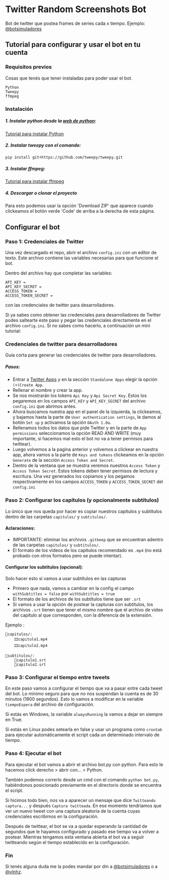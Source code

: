 # Twitter Random Screenshots Bot

Bot de twitter que postea frames de series cada x tiempo.
Ejemplo: [@botsimuladores](https://www.twitter.com/botsimuladores/)

## Tutorial para configurar y usar el bot en tu cuenta

### Requisitos previos

Cosas que tenés que tener instaladas para poder usar el bot.

```
Python
Tweepy
ffmpeg
```

### Instalación

##### 1. Instalar python desde la [web de python](https://www.python.org/downloads/):

[Tutorial para instalar Python](https://python-para-impacientes.blogspot.com/2017/02/instalar-python-paso-paso.html)

##### 2.  Instalar tweepy con el comando:
```
pip install git+https://github.com/tweepy/tweepy.git
```

##### 3.  Instalar ffmpeg:

[Tutorial para instalar ffmpeg](https://es.wikihow.com/instalar-FFmpeg-en-Windows)

##### 4. Descargar o clonar el proyecto
Para esto podemos usar la opción 'Download ZIP' que aparece cuando clickeamos el botón verde 'Code' de arriba a la derecha de esta página.

## Configurar el bot
### Paso 1: Credenciales de Twitter
Una vez descargado el repo, abrir el archivo ``config.ini`` con un editor de texto. Este archivo contiene las variables necesarias para que funcione el bot.

Dentro del archivo hay que completar las variables:
```
API_KEY =
API_KEY_SECRET =
ACCESS_TOKEN =
ACCESS_TOKEN_SECRET = 
```
con las credenciales de twitter para desarrolladores.

Si ya sabes como obtener las credenciales para desarrolladores de Twitter podes saltearte este paso y pegar las credenciales directamente en el archivo ```config.ini```.
Si no sabes como hacerlo, a continuación un mini tutorial:

### Credenciales de twitter para desarrolladores
Guía corta para generar las credenciales de twitter para desarrolladores.
##### Pasos: 
* Entrar a [Twitter Apps](https://apps.twitter.com/) y en la sección `Standalone Apps` elegir la opción `(+)Create App`.
* Rellenar el nombre y crear la app.
* Se nos mostrarán los tokens ``Api Key`` y ``Api Secret Key``. Estos los pegaremos en los campos ``API_KEY`` y ``API_KEY_SECRET`` del archivo ``config.ini`` que abrimos antes.
* Ahora buscamos nuestra app en el panel de la izquierda, la clickeamos, y bajamos hasta la parte de ```User authentication settings```, le damos al botón ```Set up``` y activamos la opción ```OAuth 1.0a```.
* Rellenamos todos los datos que pide Twitter y en la parte de ```App permissions``` seleccionamos la opción READ AND WRITE (muy importante, si hacemos mal esto el bot no va a tener permisos para twittear).
* Luego volvemos a la pagina anterior y volvemos a clickear en nuestra app, ahora vamos a la parte de ``Keys and tokens`` clickeamos en la opción ``Generate`` de la sección ``Access Token and Secret``.
* Dentro de la ventana que se muestra veremos nuestros ``Access Token`` y ``Access Token Secret``. Estos tokens deben tener permisos de lectura y escritura. Una vez generados los copiamos y los pegamos respectivamente en los campos ```ACCESS_TOKEN``` y ```ACCESS_TOKEN_SECRET``` del ```config.ini```

### Paso 2: Configurar los capítulos (y opcionalmente subtítulos)
Lo único que nos queda por hacer es copiar nuestros capítulos y subtítulos dentro de las carpetas ```capitulos/``` y ```subtitulos/```.

#### Aclaraciones:
* IMPORTANTE: eliminar los archivos ```.gitkeep``` que se encuentran adentro de las carpetas ```capitulos/``` y ```subtitulos/```.
* El formato de los videos de los capitulos recomendado es ```.mp4``` (no está probado con otros formatos pero se puede intentar).

#### Configurar los subtítulos (opcional):
Solo hacer esto si vamos a usar subtítulos en las capturas
* Primero que nada, vamos a cambiar en la config el campo ```withSubtitles = false``` por ```withSubtitles = true```
* El formato de los archivos de los subtítulos tiene que ser ```.srt```
* Si vamos a usar la opción de postear la capturas con subtítulos, los archivos ```.srt``` tienen que tener el mismo nombre que el archivo de video del capítulo al que corresponden, con la diferencia de la extensión.

Ejemplo :

```
📂capitulos/:
    🎞️capitulo1.mp4
    🎞️capitulo2.mp4
```

```
📂subtitulos/:
    📝capitulo1.srt
    📝capitulo2.srt
```

### Paso 3: Configurar el tiempo entre tweets
En este paso vamos a configurar el tiempo que va a pasar entre cada tweet del bot. Lo mínimo seguro para que no nos suspendan la cuenta es de 30 minutos (1800 segundos).
Esto lo vamos a modificar en la variable ```tiempoEspera``` del archivo de configuración.

Si estás en Windows, la variable ```alwaysRunning``` la vamos a dejar en siempre en True.

Si estás en Linux podes setearla en false y usar un programa como ```crontab``` para ejecutar automáticamente el script cada un determinado intervalo de tiempo.

### Paso 4: Ejecutar el bot
Para ejecutar el bot vamos a abrir el archivo bot.py con python. Para esto le hacemos click derecho > abrir con... > Python.


También podemos correrlo desde un cmd con el comando ```python bot.py```, habiéndonos posicionado previamente en el directorio donde se encuentra el script.

Si hicimos todo bien, nos va a aparecer un mensaje que dice ```Twitteando captura...``` y después ```Captura twitteada```. En ese momento tendríamos que ver un nuevo tweet con una captura aleatoria de la cuenta cuyas credenciales escribimos en la configuración.

Después de twittear, el bot se va a quedar esperando la cantidad de segundos que le hayamos configurado y pasado ese tiempo va a volver a postear.
Mientras tengamos esta ventana abierta el bot va a seguir twitteando según el tiempo establecido en la configuración.

### Fin
Si tenés alguna duda me la podes mandar por dm a [@botsimuladores](https://www.twitter.com/botsimuladores) o a [@vlnhz](https://www.twitter.com/vlnhz).
